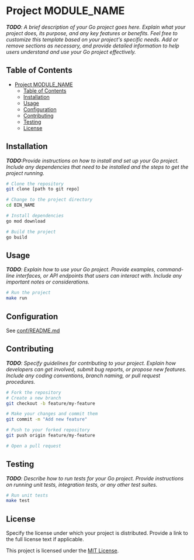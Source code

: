 # Project MODULE_NAME

_**TODO**: A brief description of your Go project goes here. Explain what your project does, its purpose, and any key features or benefits. Feel free to customize this template based on your project's specific needs. Add or remove sections as necessary, and provide detailed information to help users understand and use your Go project effectively._

## Table of Contents

- [Project MODULE_NAME](#project-MODULE_NAME)
  - [Table of Contents](#table-of-contents)
  - [Installation](#installation)
  - [Usage](#usage)
  - [Configuration](#configuration)
  - [Contributing](#contributing)
  - [Testing](#testing)
  - [License](#license)

## Installation

_**TODO**:Provide instructions on how to install and set up your Go project. Include any dependencies that need to be installed and the steps to get the project running._

```bash
# Clone the repository
git clone [path to git repo]

# Change to the project directory
cd BIN_NAME

# Install dependencies
go mod download

# Build the project
go build
```

## Usage

_**TODO**: Explain how to use your Go project. Provide examples, command-line interfaces, or API endpoints that users can interact with. Include any important notes or considerations._

```bash
# Run the project
make run
```

## Configuration

See [conf/README.md](./conf/README.md)

## Contributing

_**TODO**: Specify guidelines for contributing to your project. Explain how developers can get involved, submit bug reports, or propose new features. Include any coding conventions, branch naming, or pull request procedures._

```bash
# Fork the repository
# Create a new branch
git checkout -b feature/my-feature

# Make your changes and commit them
git commit -m "Add new feature"

# Push to your forked repository
git push origin feature/my-feature

# Open a pull request
```

## Testing

_**TODO**: Describe how to run tests for your Go project. Provide instructions on running unit tests, integration tests, or any other test suites._

```bash
# Run unit tests
make test
```

## License

Specify the license under which your project is distributed. Provide a link to the full license text if applicable.

This project is licensed under the [MIT License](./LICENSE).